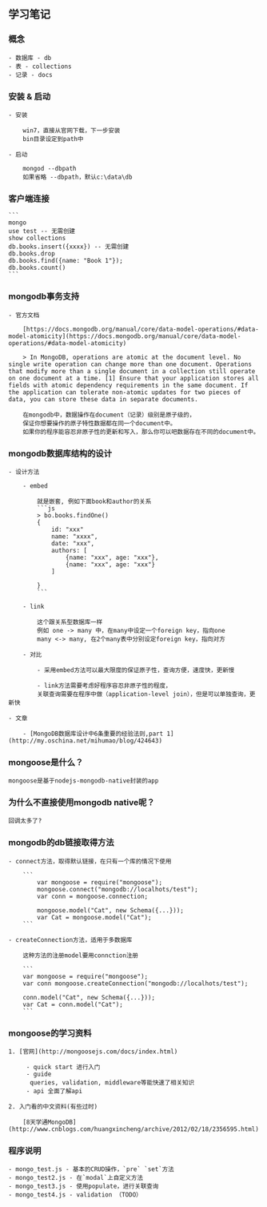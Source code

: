## 学习笔记

### 概念

	- 数据库 - db
	- 表 - collections
	- 记录 - docs

### 安装 & 启动

	- 安装  

		win7，直接从官网下载，下一步安装  
		bin目录设定到path中

	- 启动  

		mongod --dbpath  
		如果省略 --dbpath，默认c:\data\db

### 客户端连接

	```
	mongo
	use test -- 无需创建
	show collections
	db.books.insert({xxxx}) -- 无需创建
	db.books.drop
	db.books.find({name: "Book 1"});
	db.books.count()
	```

### mongodb事务支持

	- 官方文档

		[https://docs.mongodb.org/manual/core/data-model-operations/#data-model-atomicity](https://docs.mongodb.org/manual/core/data-model-operations/#data-model-atomicity)  

		> In MongoDB, operations are atomic at the document level. No single write operation can change more than one document. Operations that modify more than a single document in a collection still operate on one document at a time. [1] Ensure that your application stores all fields with atomic dependency requirements in the same document. If the application can tolerate non-atomic updates for two pieces of data, you can store these data in separate documents.  

		在mongodb中，数据操作在document（记录）级别是原子级的，  
		保证你想要操作的原子特性数据都在同一个document中。    
		如果你的程序能容忍非原子性的更新和写入，那么你可以吧数据存在不同的document中。

### mongodb数据库结构的设计

	- 设计方法

		- embed

			就是嵌套, 例如下面book和author的关系  
			```js
			> bo.books.findOne()
			{
				id: "xxx"
				name: "xxxx",
				date: "xxx",
				authors: [
					{name: "xxx", age: "xxx"},
					{name: "xxx", age: "xxx"}
				]

			}
			```

		- link

			这个跟关系型数据库一样  
			例如 one -> many 中，在many中设定一个foreign key，指向one  
			many <-> many, 在2个many表中分别设定foreign key，指向对方

		- 对比

			- 采用embed方法可以最大限度的保证原子性，查询方便，速度快，更新慢  

			- link方法需要考虑好程序容忍非原子性的程度，
			关联查询需要在程序中做（application-level join），但是可以单独查询，更新快

	- 文章

		- [MongoDB数据库设计中6条重要的经验法则,part 1](http://my.oschina.net/mihumao/blog/424643)

### mongoose是什么？

	mongoose是基于nodejs-mongodb-native封装的app

### 为什么不直接使用mongodb native呢？  

	回调太多了?

### mongodb的db链接取得方法

	- connect方法，取得默认链接，在只有一个库的情况下使用

		```
			var mongoose = require("mongoose");
			mongoose.connect("mongodb://localhots/test");
			var conn = mongoose.connection;

			mongoose.model("Cat", new Schema({...}));
			var Cat = mongoose.model("Cat");
		```

	- createConnection方法，适用于多数据库  

		这种方法的注册model要用connction注册

		```
		var mongoose = require("mongoose");
		var conn mongoose.createConnection("mongodb://localhots/test");

		conn.model("Cat", new Schema({...}));
		var Cat = conn.model("Cat");
		```

### mongoose的学习资料

	1. [官网](http://mongoosejs.com/docs/index.html)

		 - quick start 进行入门  
		 - guide  
		  queries, validation, middleware等能快速了相关知识
		 - api 全面了解api  

	2. 入门看的中文资料(有些过时)  

		[8天学通MongoDB](http://www.cnblogs.com/huangxincheng/archive/2012/02/18/2356595.html)

### 程序说明

	- mongo_test.js - 基本的CRUD操作，`pre` `set`方法
	- mongo_test2.js - 在`modal`上自定义方法
	- mongo_test3.js - 使用populate，进行关联查询
	- mongo_test4.js - validation （TODO）
